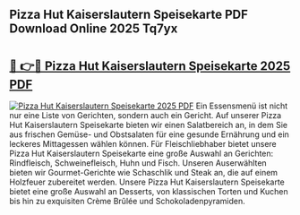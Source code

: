 ## Pizza Hut Kaiserslautern Speisekarte PDF Download Online 2025 Tq7yx

# <h2><a href="http://gcbji8.nevu.top/?p=Pizza+Hut+Kaiserslautern+Speisekarte">🔗 👉🔴 Pizza Hut Kaiserslautern Speisekarte 2025 PDF</a></h2>

[![Pizza Hut Kaiserslautern Speisekarte 2025 PDF](https://i.imgur.com/dBaPXMq.png)](http://gcbji8.nevu.top/?p=Pizza+Hut+Kaiserslautern+Speisekarte)
Ein Essensmenü ist nicht nur eine Liste von Gerichten, sondern auch ein Gericht. Auf unserer Pizza Hut Kaiserslautern Speisekarte bieten wir einen Salatbereich an, in dem Sie aus frischen Gemüse- und Obstsalaten für eine gesunde Ernährung und ein leckeres Mittagessen wählen können. Für Fleischliebhaber bietet unsere Pizza Hut Kaiserslautern Speisekarte eine große Auswahl an Gerichten: Rindfleisch, Schweinefleisch, Huhn und Fisch. Unseren Auserwählten bieten wir Gourmet-Gerichte wie Schaschlik und Steak an, die auf einem Holzfeuer zubereitet werden. Unsere Pizza Hut Kaiserslautern Speisekarte bietet eine große Auswahl an Desserts, von klassischen Torten und Kuchen bis hin zu exquisiten Crème Brûlée und Schokoladenpyramiden.
